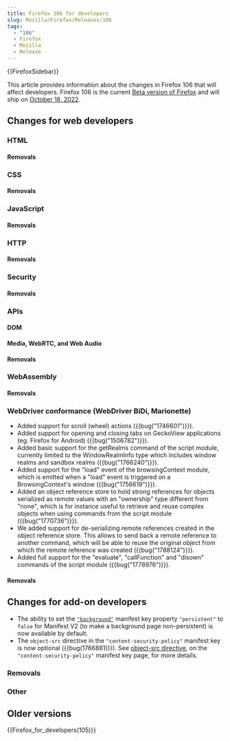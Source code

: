 ```yaml
---
title: Firefox 106 for developers
slug: Mozilla/Firefox/Releases/106
tags:
  - "106"
  - Firefox
  - Mozilla
  - Release
---
```


{{FirefoxSidebar}}

This article provides information about the changes in Firefox 106 that will affect developers. Firefox 106 is the current [Beta version of Firefox](https://www.mozilla.org/en-US/firefox/channel/desktop/#beta) and will ship on [October 18, 2022](https://wiki.mozilla.org/RapidRelease/Calendar#Future_branch_dates).

## Changes for web developers

### HTML

#### Removals

### CSS

#### Removals

### JavaScript

#### Removals

### HTTP

#### Removals

### Security

#### Removals

### APIs

#### DOM

#### Media, WebRTC, and Web Audio

#### Removals

### WebAssembly

#### Removals

### WebDriver conformance (WebDriver BiDi, Marionette)
- Added support for scroll (wheel) actions ({{bug("1746601")}}).
- Added support for opening and closing tabs on GeckoView applications (eg. Firefox for Android) ({{bug("1506782")}}).
- Added basic support for the getRealms command of the script module, currently limited to the WindowRealmInfo type which includes window realms and sandbox realms ({{bug("1766240")}}).
- Added support for the "load" event of the browsingContext module, which is emitted when a "load" event is triggered on a BrowsingContext's window ({{bug("1756619")}}).
- Added an object reference store to hold strong references for objects serialized as remote values with an "ownership" type different from "none", which is for instance useful to retrieve and reuse complex objects when using commands from the script module ({{bug("1770736")}}).
- We added support for de-serializing remote references created in the object reference store. This allows to send back a remote reference to another command, which will be able to reuse the original object from which the remote reference was created ({{bug("1788124")}}).
- Added full support for the "evaluate", "callFunction" and "disown" commands of the script module ({{bug("1778976")}}).
  
#### Removals

## Changes for add-on developers

- The ability to set the [`"background"`](/en-US/docs/Mozilla/Add-ons/WebExtensions/manifest.json/background) manifest key property `"persistent"` to `false` for Manifest V2 (to make a background page non-persistent) is now available by default.
- The `object-src` directive in the `"content-security-policy"` manifest key is now optional ({{bug(1766881)}}). See [object-src directive](/en-US/docs/Mozilla/Add-ons/WebExtensions/manifest.json/content_security_policy#object-src_directive), on the `"content-security-policy"` manifest key page, for more details.

### Removals

### Other

## Older versions

{{Firefox_for_developers(105)}}

